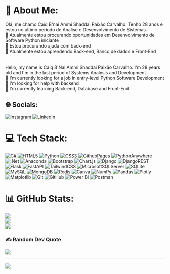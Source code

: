 # 💫 About Me:
Olá, me chamo Caiq B'nai Ammi Shaddai Paixão Carvalho. Tenho 28 anos e estou no ultimo período de Analise e Desenvolvimento de Sistemas.<br>🔭 Atualmente estou procurando oportunidades em Desenvolvimento de Software Python iniciante<br>🤝 Estou procurando ajuda com back-end<br>🌱 Atualmente estou aprendendo Back-end, Banco de dados e Front-End <br><br><br>Hello, my name is Caiq B'Nai Ammi Shaddai Paixão Carvalho. I'm 28 years old and I'm in the last period of Systems Analysis and Development.<br>🔭 I'm currently looking for a job in entry-level Python Software Development<br>🤝 I'm looking for help with backend<br>🌱 I'm currently learning Back-end, Database and Front-End


## 🌐 Socials:
[![Instagram](https://img.shields.io/badge/Instagram-%23E4405F.svg?logo=Instagram&logoColor=white)]([/caaiq/](https://www.instagram.com/caaiq/)) [![LinkedIn](https://img.shields.io/badge/LinkedIn-%230077B5.svg?logo=linkedin&logoColor=white)](https://www.linkedin.com/in/caiq-carvalho-447961264/) 

# 💻 Tech Stack:
![C#](https://img.shields.io/badge/c%23-%23239120.svg?style=flat&logo=csharp&logoColor=white) ![HTML5](https://img.shields.io/badge/html5-%23E34F26.svg?style=flat&logo=html5&logoColor=white) ![Python](https://img.shields.io/badge/python-3670A0?style=flat&logo=python&logoColor=ffdd54) ![CSS3](https://img.shields.io/badge/css3-%231572B6.svg?style=flat&logo=css3&logoColor=white) ![GithubPages](https://img.shields.io/badge/github%20pages-121013?style=flat&logo=github&logoColor=white) ![PythonAnywhere](https://img.shields.io/badge/pythonanywhere-%232F9FD7.svg?style=flat&logo=pythonanywhere&logoColor=151515) ![.Net](https://img.shields.io/badge/.NET-5C2D91?style=flat&logo=.net&logoColor=white) ![Anaconda](https://img.shields.io/badge/Anaconda-%2344A833.svg?style=flat&logo=anaconda&logoColor=white) ![Bootstrap](https://img.shields.io/badge/bootstrap-%238511FA.svg?style=flat&logo=bootstrap&logoColor=white) ![Chart.js](https://img.shields.io/badge/chart.js-F5788D.svg?style=flat&logo=chart.js&logoColor=white) ![Django](https://img.shields.io/badge/django-%23092E20.svg?style=flat&logo=django&logoColor=white) ![DjangoREST](https://img.shields.io/badge/DJANGO-REST-ff1709?style=flat&logo=django&logoColor=white&color=ff1709&labelColor=gray) ![Flask](https://img.shields.io/badge/flask-%23000.svg?style=flat&logo=flask&logoColor=white) ![FastAPI](https://img.shields.io/badge/FastAPI-005571?style=flat&logo=fastapi) ![TailwindCSS](https://img.shields.io/badge/tailwindcss-%2338B2AC.svg?style=flat&logo=tailwind-css&logoColor=white) ![MicrosoftSQLServer](https://img.shields.io/badge/Microsoft%20SQL%20Server-CC2927?style=flat&logo=microsoft%20sql%20server&logoColor=white) ![SQLite](https://img.shields.io/badge/sqlite-%2307405e.svg?style=flat&logo=sqlite&logoColor=white) ![MySQL](https://img.shields.io/badge/mysql-4479A1.svg?style=flat&logo=mysql&logoColor=white) ![MongoDB](https://img.shields.io/badge/MongoDB-%234ea94b.svg?style=flat&logo=mongodb&logoColor=white) ![Redis](https://img.shields.io/badge/redis-%23DD0031.svg?style=flat&logo=redis&logoColor=white) ![Canva](https://img.shields.io/badge/Canva-%2300C4CC.svg?style=flat&logo=Canva&logoColor=white) ![NumPy](https://img.shields.io/badge/numpy-%23013243.svg?style=flat&logo=numpy&logoColor=white) ![Pandas](https://img.shields.io/badge/pandas-%23150458.svg?style=flat&logo=pandas&logoColor=white) ![Plotly](https://img.shields.io/badge/Plotly-%233F4F75.svg?style=flat&logo=plotly&logoColor=white) ![Matplotlib](https://img.shields.io/badge/Matplotlib-%23ffffff.svg?style=flat&logo=Matplotlib&logoColor=black) ![Git](https://img.shields.io/badge/git-%23F05033.svg?style=flat&logo=git&logoColor=white) ![GitHub](https://img.shields.io/badge/github-%23121011.svg?style=flat&logo=github&logoColor=white) ![Power Bi](https://img.shields.io/badge/power_bi-F2C811?style=flat&logo=powerbi&logoColor=black) ![Postman](https://img.shields.io/badge/Postman-FF6C37?style=flat&logo=postman&logoColor=white)
# 📊 GitHub Stats:
![](https://github-readme-stats.vercel.app/api?username=DevCaiq&theme=dracula&hide_border=false&include_all_commits=false&count_private=false)<br/>
![](https://github-readme-streak-stats.herokuapp.com/?user=DevCaiq&theme=dracula&hide_border=false)<br/>
![](https://github-readme-stats.vercel.app/api/top-langs/?username=DevCaiq&theme=dracula&hide_border=false&include_all_commits=false&count_private=false&layout=compact)

### ✍️ Random Dev Quote
![](https://quotes-github-readme.vercel.app/api?type=horizontal&theme=radical)

---
[![](https://visitcount.itsvg.in/api?id=DevCaiq&icon=0&color=0)](https://visitcount.itsvg.in)

<!-- Proudly created with GPRM ( https://gprm.itsvg.in ) -->
